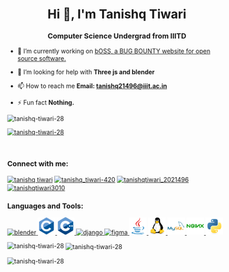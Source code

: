 <h1 align="center">Hi 👋, I'm Tanishq Tiwari</h1>
<h3 align="center">Computer Science Undergrad from IIITD</h3>

- 🔭 I’m currently working on [bOSS, a BUG BOUNTY website for open source software.](https://github.com/vens8/bOSS)

- 🤝 I’m looking for help with **Three js and blender**

- 📫 How to reach me **Email: tanishq21496@iiit.ac.in**

- ⚡ Fun fact **Nothing.**
  
<p align="left"> <img src="https://komarev.com/ghpvc/?username=tanishq-tiwari-28&label=Profile%20views&color=0e75b6&style=flat" alt="tanishq-tiwari-28" /> </p>

<p align="left"> <a href="https://github.com/ryo-ma/github-profile-trophy"><img src="https://github-profile-trophy.vercel.app/?username=tanishq-tiwari-28" alt="tanishq-tiwari-28" /></a> </p>

<p align="left"> <a href="https://twitter.com/" target="blank"><img src="https://img.shields.io/twitter/follow/?logo=twitter&style=for-the-badge" alt="" /></a> </p>

<h3 align="left">Connect with me:</h3>
<p align="left">
<a href="https://linkedin.com/in/tanishq-tiwari-28b562233" target="blank"><img align="center" src="https://raw.githubusercontent.com/rahuldkjain/github-profile-readme-generator/master/src/images/icons/Social/linked-in-alt.svg" alt="tanishq tiwari" height="30" width="40" /></a>
<a href="https://instagram.com/tanishq_tiwari_420" target="blank"><img align="center" src="https://raw.githubusercontent.com/rahuldkjain/github-profile-readme-generator/master/src/images/icons/Social/instagram.svg" alt="tanishq_tiwari-420" height="30" width="40" /></a>
<a href="https://codeforces.com/profile/tanishqtiwari_2021496" target="blank"><img align="center" src="https://raw.githubusercontent.com/rahuldkjain/github-profile-readme-generator/master/src/images/icons/Social/codeforces.svg" alt="tanishqtiwari_2021496" height="30" width="40" /></a>
<a href="https://www.leetcode.com/tanishqtiwari3010" target="blank"><img align="center" src="https://raw.githubusercontent.com/rahuldkjain/github-profile-readme-generator/master/src/images/icons/Social/leet-code.svg" alt="tanishqtiwari3010" height="30" width="40" /></a>
</p>

<h3 align="left">Languages and Tools:</h3>
<p align="left"> <a href="https://www.blender.org/" target="_blank" rel="noreferrer"> <img src="https://download.blender.org/branding/community/blender_community_badge_white.svg" alt="blender" width="40" height="40"/> </a> <a href="https://www.cprogramming.com/" target="_blank" rel="noreferrer"> <img src="https://raw.githubusercontent.com/devicons/devicon/master/icons/c/c-original.svg" alt="c" width="40" height="40"/> </a> <a href="https://www.w3schools.com/cpp/" target="_blank" rel="noreferrer"> <img src="https://raw.githubusercontent.com/devicons/devicon/master/icons/cplusplus/cplusplus-original.svg" alt="cplusplus" width="40" height="40"/> </a> <a href="https://www.djangoproject.com/" target="_blank" rel="noreferrer"> <img src="https://cdn.worldvectorlogo.com/logos/django.svg" alt="django" width="40" height="40"/> </a> <a href="https://www.figma.com/" target="_blank" rel="noreferrer"> <img src="https://www.vectorlogo.zone/logos/figma/figma-icon.svg" alt="figma" width="40" height="40"/> </a> <a href="https://www.java.com" target="_blank" rel="noreferrer"> <img src="https://raw.githubusercontent.com/devicons/devicon/master/icons/java/java-original.svg" alt="java" width="40" height="40"/> </a> <a href="https://www.linux.org/" target="_blank" rel="noreferrer"> <img src="https://raw.githubusercontent.com/devicons/devicon/master/icons/linux/linux-original.svg" alt="linux" width="40" height="40"/> </a> <a href="https://www.mysql.com/" target="_blank" rel="noreferrer"> <img src="https://raw.githubusercontent.com/devicons/devicon/master/icons/mysql/mysql-original-wordmark.svg" alt="mysql" width="40" height="40"/> </a> <a href="https://www.nginx.com" target="_blank" rel="noreferrer"> <img src="https://raw.githubusercontent.com/devicons/devicon/master/icons/nginx/nginx-original.svg" alt="nginx" width="40" height="40"/> </a> <a href="https://www.python.org" target="_blank" rel="noreferrer"> <img src="https://raw.githubusercontent.com/devicons/devicon/master/icons/python/python-original.svg" alt="python" width="40" height="40"/> </a> </p>

<p><img align="left" src="https://github-readme-stats.vercel.app/api/top-langs?username=tanishq-tiwari-28&show_icons=true&locale=en&layout=compact" alt="tanishq-tiwari-28" /></p>

<p>&nbsp;<img align="center" src="https://github-readme-stats.vercel.app/api?username=tanishq-tiwari-28&show_icons=true&locale=en" alt="tanishq-tiwari-28" /></p>

<p><img align="center" src="https://github-readme-streak-stats.herokuapp.com/?user=tanishq-tiwari-28&" alt="tanishq-tiwari-28" /></p>
